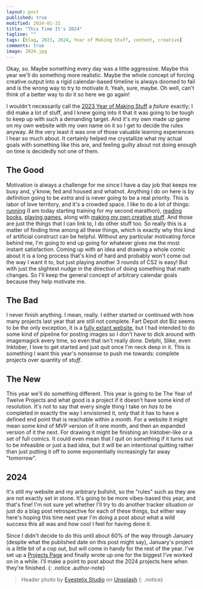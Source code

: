 ```yaml
---
layout: post
published: true
modified: 2024-01-31
title: "This Time It's 2024"
tagline: ""
tags: [blag, 2023, 2024, Year of Making Stuff, content, creative]
comments: true
image: 2024.jpg
---
```


Okay, so. Maybe something every day was a little aggressive. Maybe this year we'll do something more realistic. Maybe the whole concept of forcing creative output into a rigid calendar-based timeline is always doomed to fail and is the wrong way to try to motivate it. Yeah, sure, maybe. Oh well, can't think of a better way to do it so here we go again!

I wouldn't necessarily call the [2023 Year of Making Stuff](/year-of-stuff/) a *failure* exactly; I did make a lot of stuff, and I knew going into it that it was going to be tough to keep up with such a demanding target. And it's my own made up game on my own website with my own name on it so I get to decide the rules anyway. At the very least it was one of those valuable learning experiences I hear so much about. It certainly helped me crystallize what my actual goals with something like this are, and feeling guilty about not doing enough on time is decidedly not one of them. 

## The Good

Motivation is always a challenge for me since I have a day job that keeps me busy and, y'know, fed and housed and whatnot. Anything I do on here is by definition going to be *extra* and is never going to be a real priority. This is labor of love territory, and it's a crowded space. I like to do a lot of things: [running](https://www.strava.com/athletes/pettazz) (I am today starting training for my second marathon), [reading books](https://www.goodreads.com/pettazz), [playing games](https://steamcommunity.com/id/pettazz), along with [making my own creative stuff](https://fartdepot.biz). And those are just the things that I can link to, I do other stuff too. So really this is a matter of finding time among all these things, which is exactly why this kind of artificial construct can be helpful. Without any particular motivating force behind me, I'm going to end up going for whatever gives me the most instant satisfaction. Coming up with an idea and drawing a whole comic about it is a long process that's kind of hard and probably won't come out the way I want it to, but just playing another 3 rounds of CS2 is easy! But with just the slightest nudge in the direction of doing something that math changes. So I'll keep the general concept of arbitrary calendar goals because they help motivate me.

## The Bad

I never finish anything. I mean, really. I either started or continued with how many projects last year that are still not complete. Fart Depot dot Biz seems to be the only exception, it is a [fully extant website](https://fartdepot.biz), but I had intended to do some kind of pipeline for posting images so I don't have to dick around with imagemagick every time, so even that isn't really *done*. Delphi, Slike, even Inktober, I love to get started and just quit once I'm neck deep in it. This is something I want this year's nonsense to push me towards: complete projects over quantity of *stuff*. 

## The New

This year we'll do something different. This year is going to be The Year of Twelve Projects and what good is a project if it doesn't have some kind of resolution. It's not to say that every single thing I take on *has to* be completed in exactly the way I envisioned it, only that it has to have a defined end point that is reachable within a month. For a website it might mean some kind of MVP version of it one month, and then an expanded version of it the next. For drawing it might be finishing an Inktober-like or a set of full comics. It could even mean that I quit on something if it turns out to be infeasible or just a bad idea, but it will be an intentional quitting rather than just putting it off to some exponentially increasingly far away "tomorrow".

## 2024

It's still my website and my aribtrary bullshit, so the "rules" such as they are are not exactly set in stone. It's going to be more vibes-based this year, and that's fine! I'm not sure yet whether I'll try to do another tracker situation or just do a blag post retrospective for each of these things, but either way here's hoping this time next year I'm doing a post about what a wild success this all was and how cool I feel for having done it. 

Since I didn't decide to do this until about 60% of the way through January (despite what the published date on this post might say), January's project is a little bit of a cop out, but will come in handy for the rest of the year. I've set up a [Projects Page](/projects/) and finally wrote up one for the biggest I've worked on in a while. I'll make a point to post about the 2024 projects here when they're finished.
{: .notice .author-note}

> Header photo by <a href="https://unsplash.com/@eyestetix?utm_content=creditCopyText&utm_medium=referral&utm_source=unsplash">Eyestetix Studio</a> on <a href="https://unsplash.com/photos/a-dark-background-with-the-numbers-2012-and-a-reflection-on-the-floor-TLPcOg-fnSI?utm_content=creditCopyText&utm_medium=referral&utm_source=unsplash">Unsplash</a>
{: .notice}
